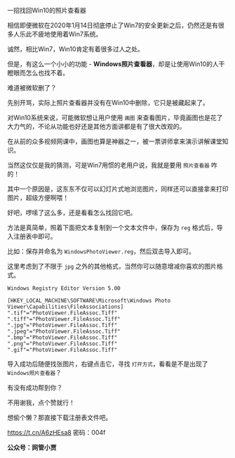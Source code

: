 一招找回Win10的照片查看器



相信即便微软在2020年1月14日彻底停止了Win7的安全更新之后，仍然还是有很多人乐此不疲地使用着Win7系统。

诚然，相比Win7，Win10肯定有着很多过人之处。

但是，有这么一个小小的功能 - **Windows照片查看器**，却是让使用Win10的人干瞪眼而怎么也找不着。

难道被微软删了？

先别开骂，实际上照片查看器并没有在Win10中删除，它只是被藏起来了。

对Win10系统来说，可能微软想让用户使用 `画图` 来查看图片，毕竟画图也是花了大力气的，不论从功能也好还是其他方面讲都是有了很大改观的。

在从前的众多视频网课中，画图也算是神器之一，被一票讲师拿来演示讲解课堂知识。

当然这仅仅是我的猜测，可是Win7用惯的老用户说，我就是要用 `照片查看器` 咋的！

其中一个原因是，这东东不仅可以幻灯片式地浏览图片，同样还可以直接拿来打印图片，超级方便啊喂！

好吧，啰嗦了这么多，还是看看怎么找回它吧。



方法是真简单，照着下面把文本复制到一个文本文件中，保存为 `reg` 格式后，导入注册表中即可。

比如：保存并命名为 `WindowsPhotoViewer.reg`，然后双击导入即可。

这里考虑到了不限于 `jpg` 之外的其他格式，当然你可以随意增减你喜欢的图片格式。

```vbscript
Windows Registry Editor Version 5.00

[HKEY_LOCAL_MACHINE\SOFTWARE\Microsoft\Windows Photo Viewer\Capabilities\FileAssociations]
".tif"="PhotoViewer.FileAssoc.Tiff"
".tiff"="PhotoViewer.FileAssoc.Tiff"
".jpg"="PhotoViewer.FileAssoc.Tiff"
".jpeg"="PhotoViewer.FileAssoc.Tiff"
".bmp"="PhotoViewer.FileAssoc.Tiff"
".png"="PhotoViewer.FileAssoc.Tiff"
".gif"="PhotoViewer.FileAssoc.Tiff"
```



导入成功后随便找张图片，右键点击它，寻找 `打开方式`，看看是不是出现了 `Windows照片查看器`？

有没有成功帮到你？

不用谢我，点个赞就行！

想偷个懒？那直接下载注册表文件吧。

https://t.cn/A6zHEsa8 密码：004f

**公众号：网管小贾**